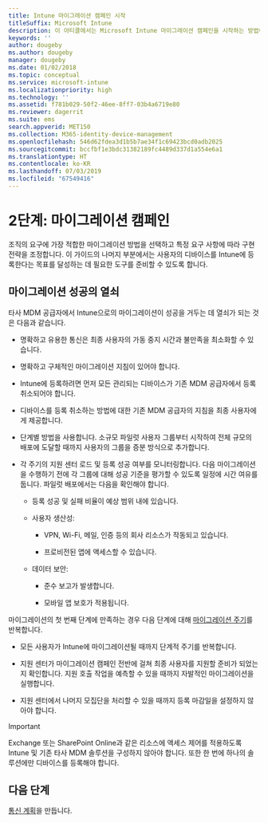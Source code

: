 ```yaml
---
title: Intune 마이그레이션 캠페인 시작
titleSuffix: Microsoft Intune
description: 이 아티클에서는 Microsoft Intune 마이그레이션 캠페인을 시작하는 방법에 대한 지침을 제공합니다.
keywords: ''
author: dougeby
ms.author: dougeby
manager: dougeby
ms.date: 01/02/2018
ms.topic: conceptual
ms.service: microsoft-intune
ms.localizationpriority: high
ms.technology: ''
ms.assetid: f781b029-50f2-46ee-8ff7-03b4a6719e80
ms.reviewer: dagerrit
ms.suite: ems
search.appverid: MET150
ms.collection: M365-identity-device-management
ms.openlocfilehash: 546d62fdea3d1b5b7ae34f1c69423bcd0adb2025
ms.sourcegitcommit: bccfbf1e3bdc31382189fc4489d337d1a554e6a1
ms.translationtype: HT
ms.contentlocale: ko-KR
ms.lasthandoff: 07/03/2019
ms.locfileid: "67549416"
---
```

# <a name="phase-2-migration-campaign"></a>2단계: 마이그레이션 캠페인

조직의 요구에 가장 적합한 마이그레이션 방법을 선택하고 특정 요구 사항에 따라 구현 전략을 조정합니다. 이 가이드의 나머지 부분에서는 사용자의 디바이스를 Intune에 등록한다는 목표를 달성하는 데 필요한 도구를 준비할 수 있도록 합니다.

## <a name="keys-to-a-successful-migration"></a>마이그레이션 성공의 열쇠

타사 MDM 공급자에서 Intune으로의 마이그레이션이 성공을 거두는 데 열쇠가 되는 것은 다음과 같습니다.

- 명확하고 유용한 통신은 최종 사용자의 가동 중지 시간과 불만족을 최소화할 수 있습니다.

- 명확하고 구체적인 마이그레이션 지침이 있어야 합니다.

- Intune에 등록하려면 먼저 모든 관리되는 디바이스가 기존 MDM 공급자에서 등록 취소되어야 합니다.

- 디바이스를 등록 취소하는 방법에 대한 기존 MDM 공급자의 지침을 최종 사용자에게 제공합니다.

- 단계별 방법을 사용합니다. 소규모 파일럿 사용자 그룹부터 시작하여 전체 규모의 배포에 도달할 때까지 사용자의 그룹을 증분 방식으로 추가합니다.

- 각 주기의 지원 센터 로드 및 등록 성공 여부를 모니터링합니다. 다음 마이그레이션을 수행하기 전에 각 그룹에 대해 성공 기준을 평가할 수 있도록 일정에 시간 여유를 둡니다. 파일럿 배포에서는 다음을 확인해야 합니다.

    - 등록 성공 및 실패 비율이 예상 범위 내에 있습니다.

    - 사용자 생산성:

        - VPN, Wi-Fi, 메일, 인증 등의 회사 리소스가 작동되고 있습니다.

        - 프로비전된 앱에 액세스할 수 있습니다.

    - 데이터 보안:

        - 준수 보고가 발생합니다.

        - 모바일 앱 보호가 적용됩니다.

마이그레이션의 첫 번째 단계에 만족하는 경우 다음 단계에 대해 [마이그레이션 주기](migration-guide-cycle.md)를 반복합니다.

- 모든 사용자가 Intune에 마이그레이션될 때까지 단계적 주기를 반복합니다.

- 지원 센터가 마이그레이션 캠페인 전반에 걸쳐 최종 사용자를 지원할 준비가 되었는지 확인합니다. 지원 호출 작업을 예측할 수 있을 때까지 자발적인 마이그레이션을 실행합니다.

- 지원 센터에서 나머지 모집단을 처리할 수 있을 때까지 등록 마감일을 설정하지 않아야 합니다.

> [!IMPORTANT]
> Exchange 또는 SharePoint Online과 같은 리소스에 액세스 제어를 적용하도록 Intune 및 기존 타사 MDM 솔루션을 구성하지 않아야 합니다. 또한 한 번에 하나의 솔루션에만 디바이스를 등록해야 합니다.

## <a name="next-steps"></a>다음 단계

[통신 계획](migration-guide-communication-plan.md)을 만듭니다.
